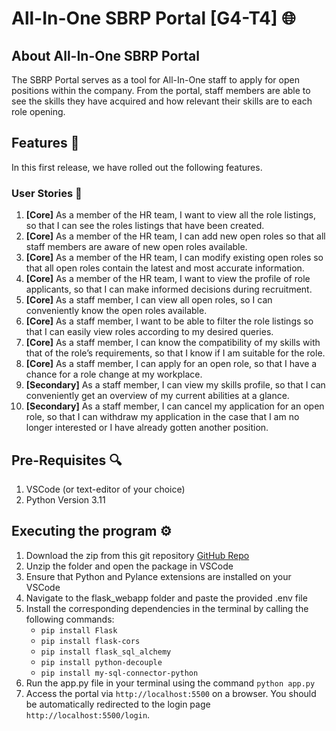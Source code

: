 # All-In-One SBRP Portal [G4-T4] 🌐

## About All-In-One SBRP Portal

The SBRP Portal serves as a tool for All-In-One staff to apply for open positions within the company.
From the portal, staff members are able to see the skills they have acquired and how relevant their skills are to each role opening.

## Features :rocket:

In this first release, we have rolled out the following features.

### User Stories 📖

1. **[Core]** As a member of the HR team, I want to view all the role listings, so that I can see the roles listings that have been created.
2. **[Core]** As a member of the HR team, I can add new open roles so that all staff members are aware of new open roles available.
3. **[Core]** As a member of the HR team, I can modify existing open roles so that all open roles contain the latest and most accurate information.
4. **[Core]** As a member of the HR team, I want to view the profile of role applicants, so that I can make informed decisions during recruitment.
5. **[Core]** As a staff member, I can view all open roles, so I can conveniently know the open roles available.
6. **[Core]** As a staff member, I want to be able to filter the role listings so that I can easily view roles according to my desired queries.
7. **[Core]** As a staff member, I can know the compatibility of my skills with that of the role’s requirements, so that I know if I am suitable for the role.
8. **[Core]** As a staff member, I can apply for an open role, so that I have a chance for a role change at my workplace.
9. **[Secondary]** As a staff member, I can view my skills profile, so that I can conveniently get an overview of my current abilities at a glance.
10. **[Secondary]** As a staff member, I can cancel my application for an open role, so that I can withdraw my application in the case that I am no longer interested or I have already gotten another position.

## Pre-Requisites 🔍

1. VSCode (or text-editor of your choice)
2. Python Version 3.11

## Executing the program ⚙️

1. Download the zip from this git repository [GitHub Repo](https://github.com/darylmatt/spm_g4t4)
2. Unzip the folder and open the package in VSCode
3. Ensure that Python and Pylance extensions are installed on your VSCode
4. Navigate to the flask_webapp folder and paste the provided .env file
5. Install the corresponding dependencies in the terminal by calling the following commands:
   - `pip install Flask`
   - `pip install flask-cors`
   - `pip install flask_sql_alchemy`
   - `pip install python-decouple`
   - `pip install my-sql-connector-python`
6. Run the app.py file in your terminal using the command `python app.py`
7. Access the portal via `http://localhost:5500` on a browser. You should be automatically redirected to the login page `http://localhost:5500/login`.
